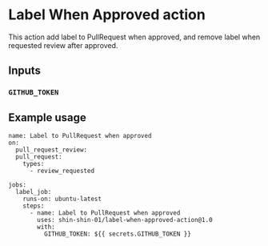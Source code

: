 # Label When Approved action

This action add label to PullRequest when approved, and remove label when requested review after approved. 

## Inputs

### `GITHUB_TOKEN`

## Example usage

```
name: Label to PullRequest when approved
on:
  pull_request_review:
  pull_request:
    types:
      - review_requested

jobs:
  label_job:
    runs-on: ubuntu-latest
    steps:
      - name: Label to PullRequest when approved
        uses: shin-shin-01/label-when-approved-action@1.0
        with:
          GITHUB_TOKEN: ${{ secrets.GITHUB_TOKEN }}
```
